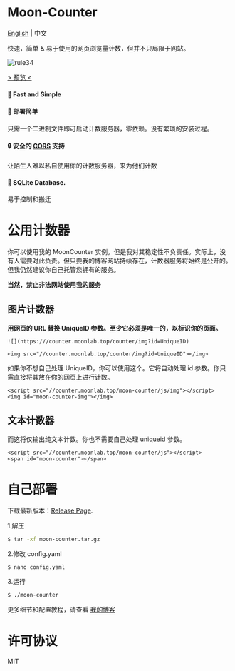 # Moon-Counter

[English]((readme.md)) | 中文

快速，简单 & 易于使用的网页浏览量计数，但并不只局限于网站。

![rule34](https://mini.moonlab.top/post/20231224-14/rule34.svg)

[> 预览 <](https://mini.moonlab.top/post/20231224-14/)


#### 🚀 Fast and Simple

#### 🎉 部署简单

只需一个二进制文件即可启动计数服务器，零依赖。没有繁琐的安装过程。

#### 🔒 安全的 [CORS](https://developer.mozilla.org/en-US/docs/Web/HTTP/CORS) 支持

让陌生人难以私自使用你的计数服务器，来为他们计数

#### 🌟 SQLite Database.

易于控制和搬迁


# 公用计数器

你可以使用我的 MoonCounter 实例。但是我对其稳定性不负责任。实际上，没有人需要对此负责。但只要我的博客网站持续存在，计数器服务将始终是公开的。
但我仍然建议你自己托管您拥有的服务。

**当然，禁止非法网站使用我的服务**

## 图片计数器

**用网页的 URL 替换 UniqueID 参数。至少它必须是唯一的，以标识你的页面。**

```
![](https:///counter.moonlab.top/counter/img?id=UniqueID)

<img src="//counter.moonlab.top/counter/img?id=UniqueID"></img>
```

如果你不想自己处理 UniqueID，你可以使用这个。它将自动处理 id 参数。你只需直接将其放在你的网页上进行计数。

```
<script src="//counter.moonlab.top/moon-counter/js/img"></script>
<img id="moon-counter-img"></img>
```

## 文本计数器

而这将仅输出纯文本计数。你也不需要自己处理 uniqueid 参数。

```
<script src="//counter.moonlab.top/moon-counter/js"></script>
<span id="moon-counter"></span>
```

# 自己部署

下载最新版本：[Release Page](/releases).

1.解压

```bash
$ tar -xf moon-counter.tar.gz
```

2.修改 config.yaml

```bash
$ nano config.yaml
```

3.运行

```bash
$ ./moon-counter
```

更多细节和配置教程，请查看 [我的博客](https://mini.moonlab.top/post/20231224-14/)

# 许可协议

MIT
